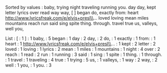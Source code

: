 Sorted by values :
baby, trying night traveling running you. day day, kept letter lyrics over read way way, [ ] began do, exactly from: heart http://www.lyricsfreak.com/e/elvis+presl\\... loved loving mean miles mountains reach run said sing spite thing. through. travel true us, valleys, well you, 

List :
[ : 1
] : 1
baby, : 5
began : 1
day : 2
day, : 2
do, : 1
exactly : 1
from: : 1
heart : 1
http://www.lyricsfreak.com/e/elvis+presl\\... : 1
kept : 2
letter : 2
loved : 1
loving : 1
lyrics : 2
mean : 1
miles : 1
mountains : 1
night : 4
over : 2
reach : 1
read : 2
run : 1
running : 3
said : 1
sing : 1
spite : 1
thing. : 1
through. : 1
travel : 1
traveling : 4
true : 1
trying : 5
us, : 1
valleys, : 1
way : 2
way, : 2
well : 1
you, : 1
you. : 3
